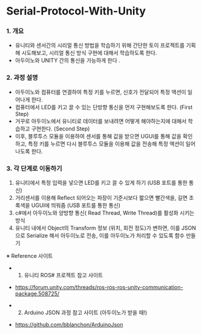 # Serial-Protocol-With-Unity

### 1. 개요
- 유니티와 센서간의 시리얼 통신 방법을 학습하기 위해 간단한 토이 프로젝트를 기획해 시도해보고, 시리얼 통신 방식 구현에 대해서 학습하도록 한다. 
- 아두이노와 UNITY 간의 통신을 가능하게 한다 .


### 2. 과정 설명
- 아두이노와 컴퓨터를 연결하여 특정 키를 누르면, 신호가 전달되어 특정 액션이 일어나게 한다.
- 컴퓨터에서 LED를 키고 끌 수 있는 단방향 통신을 먼저 구현해보도록 한다. (First Step)
- 거꾸로 아두이노에서 유니티로 데이터를 보내려면 어떻게 해야하는지에 대해서 학습하고 구현한다. (Second Step)
- 이후, 블루투스 모듈을 이용하여 센서를 통해 값을 받으면 UGUI를 통해 값을 확인하고, 특정 키를 누르면 
다시 블루투스 모듈을 이용해 값을 전송해 특정 액션이 일어나도록 한다.


### 3. 각 단계로 이동하기 
 1. 유니티에서 특정 입력을 넣으면 LED를 키고 끌 수 있게 하기 (USB 포트를 통한 통신)
 2. 거리센서를 이용해 Reflect 되어오는 파장이 기준시보다 짧으면 빨간색을, 길면 초록색을 UGUI에 띄워줌 (USB 포트를 통한 통신)
 3. c#에서 아두이노와 양방향 통신( Read Thread, Write Thread)를 활성화 시키는 방식 
 4. 유니티 내에서 Object의 Transform 정보 (위치, 회전 정도)가 변하면, 이를 JSON으로  Serialize 해서 아두이노로 전송, 이를
    아두이노가 처리할 수 있도록 함수 만들기 



※ Reference 사이트 
- 1. 유니티 ROS# 프로젝트 참고 사이트 
- https://forum.unity.com/threads/ros-ros-ros-unity-communication-package.508725/ 

- 2. Arduino JSON 과정 참고 사이트 (아두이노가 받을 때!) 
- https://github.com/bblanchon/ArduinoJson
